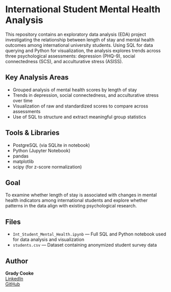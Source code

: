 # International Student Mental Health Analysis

This repository contains an exploratory data analysis (EDA) project investigating the relationship between length of stay and mental health outcomes among international university students. Using SQL for data querying and Python for visualization, the analysis explores trends across three psychological assessments: depression (PHQ-9), social connectedness (SCS), and acculturative stress (ASISS).

## Key Analysis Areas
- Grouped analysis of mental health scores by length of stay
- Trends in depression, social connectedness, and acculturative stress over time
- Visualization of raw and standardized scores to compare across assessments
- Use of SQL to structure and extract meaningful group statistics

## Tools & Libraries
- PostgreSQL (via SQLite in notebook)
- Python (Jupyter Notebook)
- pandas
- matplotlib
- scipy (for z-score normalization)

## Goal
To examine whether length of stay is associated with changes in mental health indicators among international students and explore whether patterns in the data align with existing psychological research.

## Files
- `Int_Student_Mental_Health.ipynb` — Full SQL and Python notebook used for data analysis and visualization
- `students.csv` — Dataset containing anonymized student survey data

## Author
**Grady Cooke**  
[LinkedIn](https://www.linkedin.com/in/grady-cooke)  
[GitHub](https://github.com/gradycooke)
